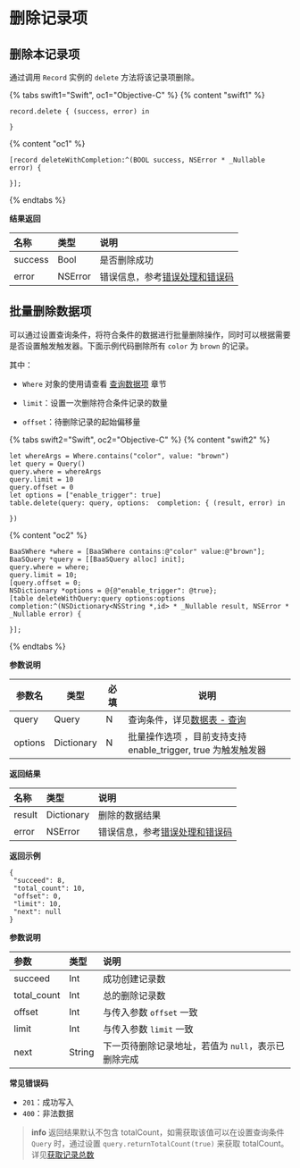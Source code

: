 # 删除记录项

## 删除本记录项

通过调用 `Record` 实例的 `delete` 方法将该记录项删除。

{% tabs swift1="Swift", oc1="Objective-C" %}
{% content "swift1" %}
```
record.delete { (success, error) in
                    
}
```
{% content "oc1" %}
```
[record deleteWithCompletion:^(BOOL success, NSError * _Nullable error) {
                        
}];
```
{% endtabs %}

**结果返回**

| 名称       | 类型           | 说明 |
| :-------- | :------------  | :------ |
| success   | Bool           | 是否删除成功 |
| error   |  NSError |  错误信息，参考[错误处理和错误码](/ios-sdk/error-code.md)     |

## 批量删除数据项

可以通过设置查询条件，将符合条件的数据进行批量删除操作，同时可以根据需要是否设置触发触发器。下面示例代码删除所有 `color` 为 `brown` 的记录。

其中：
 - `Where` 对象的使用请查看 [查询数据项](./query.md) 章节

 - `limit`：设置一次删除符合条件记录的数量

 - `offset`：待删除记录的起始偏移量

{% tabs swift2="Swift", oc2="Objective-C" %}
{% content "swift2" %}
```
let whereArgs = Where.contains("color", value: "brown")
let query = Query()
query.where = whereArgs
query.limit = 10
query.offset = 0
let options = ["enable_trigger": true]
table.delete(query: query, options:  completion: { (result, error) in

})
```
{% content "oc2" %}
```
BaaSWhere *where = [BaaSWhere contains:@"color" value:@"brown"];
BaaSQuery *query = [[BaaSQuery alloc] init];
query.where = where;
query.limit = 10;
[query.offset = 0;
NSDictionary *options = @{@"enable_trigger": @true};
[table deleteWithQuery:query options:options completion:^(NSDictionary<NSString *,id> * _Nullable result, NSError * _Nullable error) {

}];
```
{% endtabs %}

**参数说明**

| 参数名    | 类型    | 必填              |  说明  |
|-----------|---------|-------------------|--|
| query | Query |  N  |  查询条件，详见[数据表 - 查询](./query.md)  | 
| options | Dictionary |  N  | 批量操作选项 ，目前支持支持 enable_trigger, true 为触发触发器|

**返回结果**
 
| 名称      | 类型           | 说明 |
| :------- | :------------  | :------ |
| result  |  Dictionary           | 删除的数据结果 |
| error   |  NSError |  错误信息，参考[错误处理和错误码](/ios-sdk/error-code.md)  |

 **返回示例**
 ```
 {
  "succeed": 8,
  "total_count": 10,
  "offset": 0,
  "limit": 10,
  "next": null
}
 ```

**参数说明**

| 参数 | 类型 | 说明  |
| :---- | :----- | :----- |
| succeed | Int  | 成功创建记录数 |
| total_count | Int  | 总的删除记录数 |
| offset | Int  | 与传入参数 `offset` 一致 |
| limit | Int  | 与传入参数 `limit` 一致 |
| next | String  | 下一页待删除记录地址，若值为 `null`，表示已删除完成 |

**常见错误码**
* `201`：成功写入
* `400`：非法数据

> **info**
> 返回结果默认不包含 totalCount，如需获取该值可以在设置查询条件 `Query` 时，通过设置 `query.returnTotalCount(true)` 来获取 totalCount。详见[获取记录总数](./limit-and-order.md)